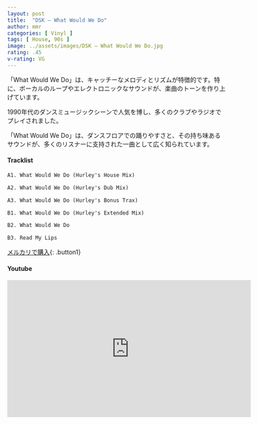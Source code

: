 ```yaml
---
layout: post
title:  "DSK – What Would We Do"
author: mmr
categories: [ Vinyl ]
tags: [ House, 90s ]
image: ../assets/images/DSK – What Would We Do.jpg
rating: .45
v-rating: VG
---
```


「What Would We Do」は、キャッチーなメロディとリズムが特徴的です。特に、ボーカルのループやエレクトロニックなサウンドが、楽曲のトーンを作り上げています。

1990年代のダンスミュージックシーンで人気を博し、多くのクラブやラジオでプレイされました。

「What Would We Do」は、ダンスフロアでの踊りやすさと、その持ち味あるサウンドが、多くのリスナーに支持された一曲として広く知られています。

#### Tracklist
```md
A1. What Would We Do (Hurley's House Mix)

A2. What Would We Do (Hurley's Dub Mix)

A3. What Would We Do (Hurley's Bonus Trax)

B1. What Would We Do (Hurley's Extended Mix)

B2. What Would We Do

B3. Read My Lips
```

[メルカリで購入](https://jp.mercari.com/item/m86767760517?afid=6142608987){: .button1}

#### Youtube
<iframe width="560" height="315" src="https://www.youtube.com/embed/OiFvCY0A8Yw?si=Kq9fc5g_cVJC9gnq" title="YouTube video player" frameborder="0" allow="accelerometer; autoplay; clipboard-write; encrypted-media; gyroscope; picture-in-picture; web-share" referrerpolicy="strict-origin-when-cross-origin" allowfullscreen></iframe>